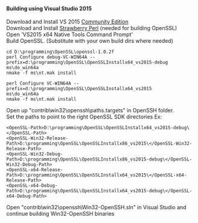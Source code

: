 #### Building using Visual Studio 2015

Download and Install VS 2015 [Community Edition](https://www.visualstudio.com/en-us/products/visual-studio-community-vs.aspx)  
Download and Install [Strawberry Perl](http://strawberryperl.com/) (needed for building OpenSSL)  
Open 'VS2015 x64 Native Tools Command Prompt'  
Build OpenSSL. (Substitute with your own build dirs where needed)  

    cd D:\programming\OpenSSL\openssl-1.0.2f
    perl Configure debug-VC-WIN64A --prefix=d:\programming\OpenSSL\OpenSSLInstallx64_vs2015-debug
    ms\do_win64a
    nmake -f ms\nt.mak install

    perl Configure VC-WIN64A --prefix=d:\programming\OpenSSL\OpenSSLInstallx64_vs2015
    ms\do_win64a
    nmake -f ms\nt.mak install


Open up "contrib\win32\openssh\paths.targets" in OpenSSH folder.  
Set the paths to point to the right OpenSSL SDK directories Ex:  

    <OpenSSL-Path>D:\programming\OpenSSL\OpenSSLInstallx64_vs2015-debug\</OpenSSL-Path>  
    <OpenSSL-Win32-Release-Path>D:\programming\OpenSSL\OpenSSLInstallx86_vs2015\</OpenSSL-Win32-Release-Path>  
    <OpenSSL-Win32-Debug-Path>D:\programming\OpenSSL\OpenSSLInstallx86_vs2015-debug\</OpenSSL-Win32-Debug-Path>  
    <OpenSSL-x64-Release-Path>D:\programming\OpenSSL\OpenSSLInstallx64_vs2015\</OpenSSL-x64-Release-Path>  
    <OpenSSL-x64-Debug-Path>D:\programming\OpenSSL\OpenSSLInstallx64_vs2015-debug\</OpenSSL-x64-Debug-Path>  


Open "contrib\win32\openssh\Win32-OpenSSH.sln" in Visual Studio and continue building Win32-OpenSSH binaries

